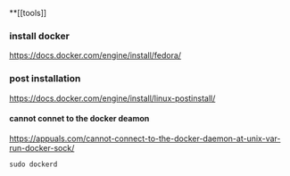 **[[tools]]

### install docker

https://docs.docker.com/engine/install/fedora/

### post installation
https://docs.docker.com/engine/install/linux-postinstall/

#### cannot connet to the docker deamon
https://appuals.com/cannot-connect-to-the-docker-daemon-at-unix-var-run-docker-sock/

`sudo dockerd`

